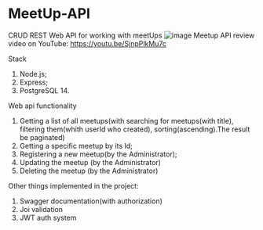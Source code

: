 # MeetUp-API

CRUD REST Web API for working with meetUps
![image](https://user-images.githubusercontent.com/79044694/167723620-a236c03c-913b-4d0b-9b1c-fefdb8417909.png)
Meetup API review video on YouTube: https://youtu.be/SjnpPlkMu7c

Stack
1. Node.js;
2. Express;
3. PostgreSQL 14.

Web api functionality
1. Getting a list of all meetups(with searching for meetups(with title), filtering them(whith userId who created), sorting(ascending).The result be paginated)
2. Getting a specific meetup by its Id;
3. Registering a new meetup(by the Administrator);
4. Updating the meetup (by the Administrator)
5. Deleting the meetup (by the Administrator)

Other things implemented in the project: 
1. Swagger documentation(with authorization)
2. Joi validation 
3. JWT auth system
